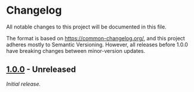 # Changelog

All notable changes to this project will be documented in this file.

The format is based on <https://common-changelog.org/>, and this project adheres mostly to Semantic Versioning. However, all releases before 1.0.0 have breaking changes between minor-version updates.

## [1.0.0] - Unreleased

_Initial release._

[1.0.0]: https://github.com/ShiJbey/Unity-TDRS
